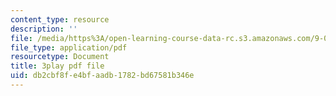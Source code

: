 ```yaml
---
content_type: resource
description: ''
file: /media/https%3A/open-learning-course-data-rc.s3.amazonaws.com/9-04-sensory-systems-fall-2013/db2cbf8fe4bfaadb1782bd67581b346e_ezBuTFbF5Gs.pdf
file_type: application/pdf
resourcetype: Document
title: 3play pdf file
uid: db2cbf8f-e4bf-aadb-1782-bd67581b346e
---
```

